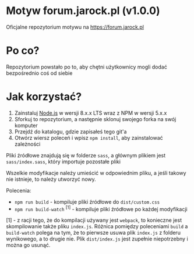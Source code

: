 # Motyw forum.jarock.pl (v1.0.0)
Oficjalne repozytorium motywu na https://forum.jarock.pl
# Po co?
Repozytorium powstało po to, aby chętni użytkownicy mogli dodać bezpośrednio coś od siebie
# Jak korzystać?
1. Zainstaluj [Node.js](https://nodejs.org/) w wersji 8.x.x LTS wraz z NPM w wersji 5.x.x
2. Sforkuj to repozytorium, a następnie sklonuj swojego forka na swój komputer
3. Przejdź do katalogu, gdzie zapisałeś tego git'a
4. Otwórz wiersz poleceń i wpisz ``npm install``, aby zainstalować zależności

Pliki źródłowe znajdują się w folderze ``sass``, a głównym plikiem jest
``sass/index.sass``, który importuje pozostałe pliki

Wszelkie modyfikacje należy umieścić w odpowiednim pliku, a jeśli takowy nie istnieje,
to należy utworzyć nowy.

Polecenia:
* ``npm run build`` - kompiluje pliki źródłowe do ``dist/custom.css``
* ``npm run build-watch`` <sup>[1]</sup> - kompiluje pliki źródłowe po każdej modyfikacji

[1] - z racji tego, że do kompilacji używany jest ``webpack``, to konieczne jest skompilowanie
także pliku ``index.js``. Różnica pomiędzy poleceniami ``build`` a ``build-watch``
polega na tym, że to pierwsze usuwa plik ``index.js`` z folderu wynikowego, a to drugie nie.
Plik ``dist/index.js`` jest zupełnie niepotrzebny i można go usunąć.

